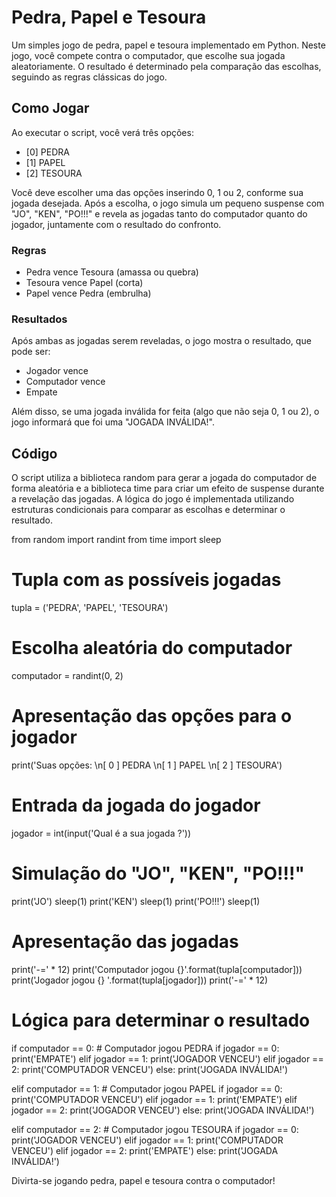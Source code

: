 # Pedra, Papel e Tesoura

Um simples jogo de pedra, papel e tesoura implementado em Python. Neste jogo, você compete contra o computador, que escolhe sua jogada aleatoriamente. O resultado é determinado pela comparação das escolhas, seguindo as regras clássicas do jogo.

## Como Jogar

Ao executar o script, você verá três opções:

- [0] PEDRA
- [1] PAPEL
- [2] TESOURA

Você deve escolher uma das opções inserindo 0, 1 ou 2, conforme sua jogada desejada. Após a escolha, o jogo simula um pequeno suspense com "JO", "KEN", "PO!!!" e revela as jogadas tanto do computador quanto do jogador, juntamente com o resultado do confronto.

### Regras

- Pedra vence Tesoura (amassa ou quebra)
- Tesoura vence Papel (corta)
- Papel vence Pedra (embrulha)

### Resultados

Após ambas as jogadas serem reveladas, o jogo mostra o resultado, que pode ser:

- Jogador vence
- Computador vence
- Empate

Além disso, se uma jogada inválida for feita (algo que não seja 0, 1 ou 2), o jogo informará que foi uma "JOGADA INVÁLIDA!".

## Código

O script utiliza a biblioteca random para gerar a jogada do computador de forma aleatória e a biblioteca time para criar um efeito de suspense durante a revelação das jogadas. A lógica do jogo é implementada utilizando estruturas condicionais para comparar as escolhas e determinar o resultado.

from random import randint
from time import sleep

# Tupla com as possíveis jogadas
tupla = ('PEDRA', 'PAPEL', 'TESOURA')

# Escolha aleatória do computador
computador = randint(0, 2)

# Apresentação das opções para o jogador
print('Suas opções: \n[ 0 ] PEDRA \n[ 1 ] PAPEL \n[ 2 ] TESOURA')

# Entrada da jogada do jogador
jogador = int(input('Qual é a sua jogada ?'))

# Simulação do "JO", "KEN", "PO!!!"
print('JO')
sleep(1)
print('KEN')
sleep(1)
print('PO!!!')
sleep(1)

# Apresentação das jogadas
print('-=' * 12)
print('Computador jogou {}'.format(tupla[computador]))
print('Jogador jogou {} '.format(tupla[jogador]))
print('-=' * 12)

# Lógica para determinar o resultado
if computador == 0: # Computador jogou PEDRA
    if jogador == 0:
        print('EMPATE')
    elif jogador == 1:
        print('JOGADOR VENCEU')
    elif jogador == 2:
        print('COMPUTADOR VENCEU')
    else:
        print('JOGADA INVÁLIDA!')

elif computador == 1: # Computador jogou PAPEL
    if jogador == 0:
        print('COMPUTADOR VENCEU')
    elif jogador == 1:
        print('EMPATE')
    elif jogador == 2:
        print('JOGADOR VENCEU')
    else:
        print('JOGADA INVÁLIDA!')

elif computador == 2: # Computador jogou TESOURA
    if jogador == 0:
        print('JOGADOR VENCEU')
    elif jogador == 1:
        print('COMPUTADOR VENCEU')
    elif jogador == 2:
        print('EMPATE')
    else:
        print('JOGADA INVÁLIDA!')


Divirta-se jogando pedra, papel e tesoura contra o computador!

